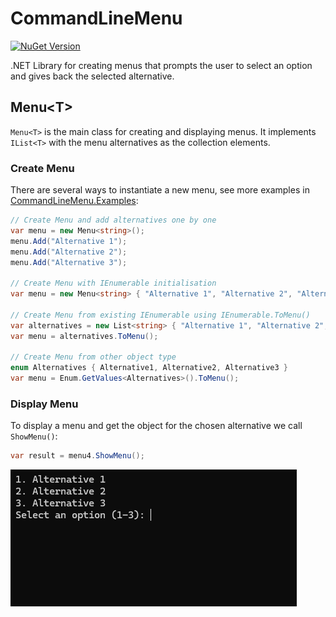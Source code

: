 # CommandLineMenu
[![NuGet Version](https://img.shields.io/nuget/v/ConsoleLineMenu.11.12.24.001)](https://www.nuget.org/packages/ConsoleLineMenu.11.12.24.001/)

.NET Library for creating menus that prompts the user to select an option and gives back the selected alternative. 

## Menu\<T>
``Menu<T>`` is the main class for creating and displaying menus. It implements ``IList<T>`` with the menu alternatives as the collection elements. 

### Create Menu
There are several ways to instantiate a new menu, see more examples in [CommandLineMenu.Examples](./CommandLineMenu.Examples/Program.cs): 
```csharp
// Create Menu and add alternatives one by one
var menu = new Menu<string>();
menu.Add("Alternative 1");
menu.Add("Alternative 2");
menu.Add("Alternative 3");

// Create Menu with IEnumerable initialisation
var menu = new Menu<string> { "Alternative 1", "Alternative 2", "Alternative 3" };

// Create Menu from existing IEnumerable using IEnumerable.ToMenu()
var alternatives = new List<string> { "Alternative 1", "Alternative 2", "Alternative 3" };
var menu = alternatives.ToMenu();

// Create Menu from other object type
enum Alternatives { Alternative1, Alternative2, Alternative3 }
var menu = Enum.GetValues<Alternatives>().ToMenu();
```

### Display Menu
To display a menu and get the object for the chosen alternative we call ``ShowMenu()``: 
```csharp
var result = menu4.ShowMenu();
```
![Console application displaying menu](./Assets/ShowMenu.png)